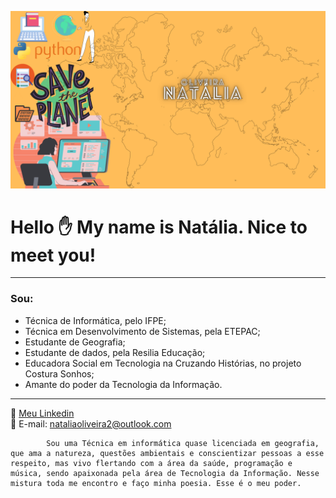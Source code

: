 ![Minha-logo](https://github.com/Natalia-oli/Natalia-oli/blob/main/1.png)

# Hello :hand: My name is Natália. Nice to meet you!  
  

**************** 
### **Sou**:

+ Técnica de Informática, pelo IFPE;
+ Técnica em Desenvolvimento de Sistemas, pela ETEPAC;
+ Estudante de Geografia;
+ Estudante de dados, pela Resilia Educação;
+ Educadora Social em Tecnologia na Cruzando Histórias, no projeto Costura Sonhos;
+ Amante do poder da Tecnologia da Informação.
**************** 

:mag_right: [Meu Linkedin](https://www.linkedin.com/in/natalia-gomes-4542781b1/)<!DOCTYPE HTML/> <br/> 
:incoming_envelope: E-mail: nataliaoliveira2@outlook.com  <!DOCTYPE HTML/> <br/> 

            Sou uma Técnica em informática quase licenciada em geografia, que ama a natureza, questões ambientais e conscientizar pessoas a esse respeito, mas vivo flertando com a área da saúde, programação e música, sendo apaixonada pela área de Tecnologia da Informação. Nesse mistura toda me encontro e faço minha poesia. Esse é o meu poder.

